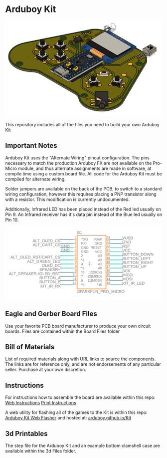 # Arduboy Kit

<img src="./images/ArduboyKit.png">

This repository includes all of the files you need to build your own Arduboy Kit

## Important Notes

Arduboy Kit uses the "Alternate Wiring" pinout configuration. The pins necessary to match the production Arduboy FX are not available on the Pro-Micro module, and thus alternate assignments are made in software, at compile time using a custom board file. All code for the Arduboy Kit must be compiled for alternate wiring.

Solder jumpers are available on the back of the PCB, to switch to a standard wiring configuration, however this requires placing a PNP transistor along with a resistor. This modification is currently undocumented.

Additionally, Infrared LED has been placed instead of the Red led usually on Pin 9. An Infrared receiver has it's data pin instead of the Blue led usually on Pin 10.

<img src="./images/Schematic.png">

## Eagle and Gerber Board Files

Use your favorite PCB board manufacturer to produce your own circuit boards. Files are contained within the Board Files folder

## Bill of Materials

List of required materials along with URL links to source the components. The links are for reference only, and are not endorsements of any particular seller. Purchase at your own discretion.

## Instructions

For instructions how to assemble the board are available within this repo:
<a href="./Instructions.html">Web Instructions</a>
<a href="./Instructions.pdf">Print Instructions</a>

A web utility for flashing all of the games to the Kit is within this repo:
<a href=".index.html">Arduboy Kit Web Flasher</a>
and hosted at:
<a href="arduboy.github.io/Kit">arduboy.github.io/Kit</a>

## 3d Printables

The step file for the Arduboy Kit and an example bottom clamshell case are available within the 3d Files folder.
